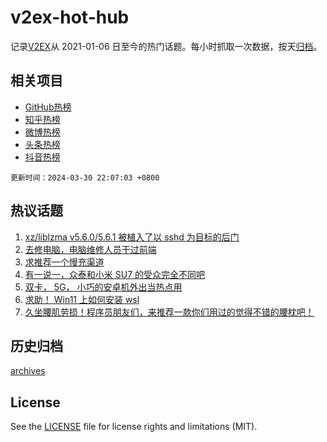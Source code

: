 # v2ex-hot-hub

 记录[V2EX](https://www.v2ex.com/)从 2021-01-06 日至今的热门话题。每小时抓取一次数据，按天[归档](archives)。
 
 ## 相关项目

- [GitHub热榜](https://github.com/lonnyzhang423/github-hot-hub)
- [知乎热榜](https://github.com/lonnyzhang423/zhihu-hot-hub)
- [微博热榜](https://github.com/lonnyzhang423/weibo-hot-hub)
- [头条热榜](https://github.com/lonnyzhang423/toutiao-hot-hub)
- [抖音热榜](https://github.com/lonnyzhang423/douyin-hot-hub)


 `更新时间：2024-03-30 22:07:03 +0800`

## 热议话题

1. [xz/liblzma v5.6.0/5.6.1 被植入了以 sshd 为目标的后门](https://www.v2ex.com/t/1028287)
1. [去修电脑，电脑维修人员干过前端](https://www.v2ex.com/t/1028319)
1. [求推荐一个慢充渠道](https://www.v2ex.com/t/1028309)
1. [有一说一，众泰和小米 SU7 的受众完全不同吧](https://www.v2ex.com/t/1028298)
1. [双卡， 5G， 小巧的安卓机外出当热点用](https://www.v2ex.com/t/1028299)
1. [求助！ Win11 上如何安装 wsl](https://www.v2ex.com/t/1028402)
1. [久坐腰肌劳损！程序员朋友们，来推荐一款你们用过的觉得不错的腰枕吧！](https://www.v2ex.com/t/1028354)

## 历史归档

[archives](archives)

## License

See the [LICENSE](LICENSE) file for license rights and limitations (MIT).
